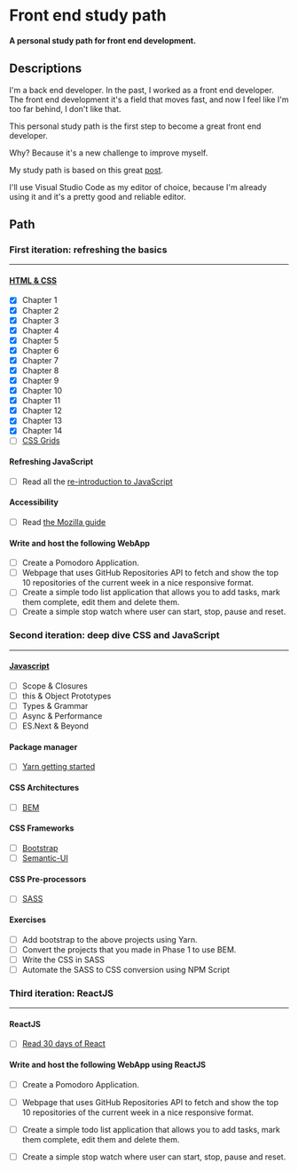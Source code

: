 # Front end study path
#### A personal study path for front end development.

## Descriptions

I'm a back end developer. In the past, I worked as a front end developer. The front end development it's a field that moves fast, and now I feel like I'm too far behind, I don't like that.

This personal study path is the first step to become a great front end developer.

Why? Because it's a new challenge to improve myself.

My study path is based on this great [post](https://medium.com/@kamranahmedse/modern-frontend-developer-in-2018-4c2072fa2b9c).

I'll use Visual Studio Code as my editor of choice, because I'm already using it and it's a pretty good and reliable editor.

## Path

### First iteration: refreshing the basics
-------------------------------------------

#### [HTML & CSS](https://internetingishard.com)
* [X] Chapter 1
* [X] Chapter 2
* [X] Chapter 3
* [X] Chapter 4
* [X] Chapter 5
* [X] Chapter 6
* [X] Chapter 7
* [X] Chapter 8
* [X] Chapter 9
* [X] Chapter 10
* [X] Chapter 11
* [X] Chapter 12
* [X] Chapter 13
* [X] Chapter 14
* [ ] [CSS Grids](https://developer.mozilla.org/en-US/docs/Learn/CSS/CSS_layout/Grids)

#### Refreshing JavaScript
* [ ] Read all the [re-introduction to JavaScript](https://developer.mozilla.org/en-US/docs/Web/JavaScript/A_re-introduction_to_JavaScript)

#### Accessibility
* [ ] Read [the Mozilla guide](https://developer.mozilla.org/en-US/docs/Learn/Accessibility)


#### Write and host the following WebApp
* [ ] Create a Pomodoro Application.
* [ ] Webpage that uses GitHub Repositories API to fetch and show the top 10 repositories of the current week in a nice responsive format.
* [ ] Create a simple todo list application that allows you to add tasks, mark them complete, edit them and delete them.
* [ ] Create a simple stop watch where user can start, stop, pause and reset.

### Second iteration: deep dive CSS and JavaScript
---------------------------------------------------

#### [Javascript](https://github.com/getify/You-Dont-Know-JS)
* [ ] Scope & Closures
* [ ] this & Object Prototypes
* [ ] Types & Grammar
* [ ] Async & Performance
* [ ] ES.Next & Beyond

#### Package manager
* [ ] [Yarn getting started](https://yarnpkg.com/lang/en/)

#### CSS Architectures
* [ ] [BEM](http://getbem.com/)

#### CSS Frameworks
* [ ] [Bootstrap](https://getbootstrap.com/)
* [ ] [Semantic-UI](https://semantic-ui.com/)

#### CSS Pre-processors
* [ ] [SASS](https://sass-lang.com/)

#### Exercises
* [ ] Add bootstrap to the above projects using Yarn.
* [ ] Convert the projects that you made in Phase 1 to use BEM.
* [ ] Write the CSS in SASS
* [ ] Automate the SASS to CSS conversion using NPM Script

### Third iteration: ReactJS
---------------------------------------------------

#### ReactJS
* [ ] [Read 30 days of React](https://www.fullstackreact.com/30-days-of-react/)

#### Write and host the following WebApp using ReactJS
* [ ] Create a Pomodoro Application.
* [ ] Webpage that uses GitHub Repositories API to fetch and show the top 10 repositories of the current week in a nice responsive format.
* [ ] Create a simple todo list application that allows you to add tasks, mark them complete, edit them and delete them.
* [ ] Create a simple stop watch where user can start, stop, pause and reset.

